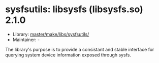 # sysfsutils: libsysfs (libsysfs.so) 2.1.0
 - Library: [master/make/libs/sysfsutils/](https://github.com/Freetz-NG/freetz-ng/tree/master/make/libs/sysfsutils/)
 - Maintainer: -

The library's purpose is to provide a consistant and stable interface for querying system device information exposed through sysfs.
